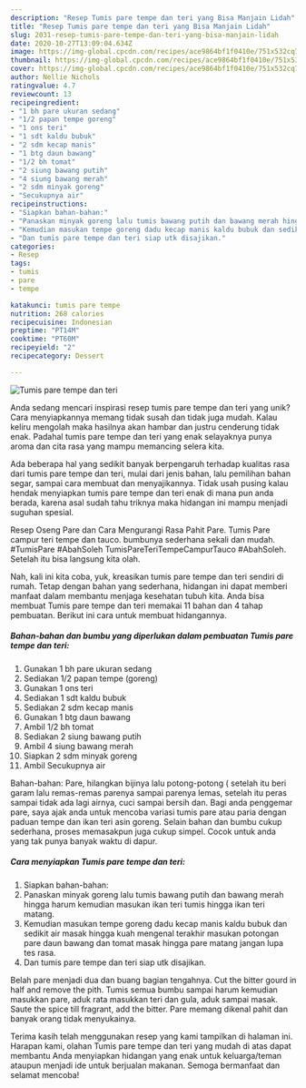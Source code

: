 ```yaml
---
description: "Resep Tumis pare tempe dan teri yang Bisa Manjain Lidah"
title: "Resep Tumis pare tempe dan teri yang Bisa Manjain Lidah"
slug: 2031-resep-tumis-pare-tempe-dan-teri-yang-bisa-manjain-lidah
date: 2020-10-27T13:09:04.634Z
image: https://img-global.cpcdn.com/recipes/ace9864bf1f0410e/751x532cq70/tumis-pare-tempe-dan-teri-foto-resep-utama.jpg
thumbnail: https://img-global.cpcdn.com/recipes/ace9864bf1f0410e/751x532cq70/tumis-pare-tempe-dan-teri-foto-resep-utama.jpg
cover: https://img-global.cpcdn.com/recipes/ace9864bf1f0410e/751x532cq70/tumis-pare-tempe-dan-teri-foto-resep-utama.jpg
author: Nellie Nichols
ratingvalue: 4.7
reviewcount: 13
recipeingredient:
- "1 bh pare ukuran sedang"
- "1/2 papan tempe goreng"
- "1 ons teri"
- "1 sdt kaldu bubuk"
- "2 sdm kecap manis"
- "1 btg daun bawang"
- "1/2 bh tomat"
- "2 siung bawang putih"
- "4 siung bawang merah"
- "2 sdm minyak goreng"
- "Secukupnya air"
recipeinstructions:
- "Siapkan bahan-bahan:"
- "Panaskan minyak goreng lalu tumis bawang putih dan bawang merah hingga harum kemudian masukan ikan teri tumis hingga ikan teri matang."
- "Kemudian masukan tempe goreng dadu kecap manis kaldu bubuk dan sedikit air masak hingga kuah mengenal terakhir masukan potongan pare daun bawang dan tomat masak hingga pare matang jangan lupa tes rasa."
- "Dan tumis pare tempe dan teri siap utk disajikan."
categories:
- Resep
tags:
- tumis
- pare
- tempe

katakunci: tumis pare tempe 
nutrition: 268 calories
recipecuisine: Indonesian
preptime: "PT14M"
cooktime: "PT60M"
recipeyield: "2"
recipecategory: Dessert

---
```



![Tumis pare tempe dan teri](https://img-global.cpcdn.com/recipes/ace9864bf1f0410e/751x532cq70/tumis-pare-tempe-dan-teri-foto-resep-utama.jpg)

Anda sedang mencari inspirasi resep tumis pare tempe dan teri yang unik? Cara menyiapkannya memang tidak susah dan tidak juga mudah. Kalau keliru mengolah maka hasilnya akan hambar dan justru cenderung tidak enak. Padahal tumis pare tempe dan teri yang enak selayaknya punya aroma dan cita rasa yang mampu memancing selera kita.

Ada beberapa hal yang sedikit banyak berpengaruh terhadap kualitas rasa dari tumis pare tempe dan teri, mulai dari jenis bahan, lalu pemilihan bahan segar, sampai cara membuat dan menyajikannya. Tidak usah pusing kalau hendak menyiapkan tumis pare tempe dan teri enak di mana pun anda berada, karena asal sudah tahu triknya maka hidangan ini mampu menjadi suguhan spesial.

Resep Oseng Pare dan Cara Mengurangi Rasa Pahit Pare. Tumis Pare campur teri tempe dan tauco. bumbunya sederhana sekali dan mudah. #TumisPare #AbahSoleh TumisPareTeriTempeCampurTauco #AbahSoleh. Setelah itu bisa langsung kita olah.


Nah, kali ini kita coba, yuk, kreasikan tumis pare tempe dan teri sendiri di rumah. Tetap dengan bahan yang sederhana, hidangan ini dapat memberi manfaat dalam membantu menjaga kesehatan tubuh kita. Anda bisa membuat Tumis pare tempe dan teri memakai 11 bahan dan 4 tahap pembuatan. Berikut ini cara untuk membuat hidangannya.

<!--inarticleads1-->

##### Bahan-bahan dan bumbu yang diperlukan dalam pembuatan Tumis pare tempe dan teri:

1. Gunakan 1 bh pare ukuran sedang
1. Sediakan 1/2 papan tempe (goreng)
1. Gunakan 1 ons teri
1. Sediakan 1 sdt kaldu bubuk
1. Sediakan 2 sdm kecap manis
1. Gunakan 1 btg daun bawang
1. Ambil 1/2 bh tomat
1. Sediakan 2 siung bawang putih
1. Ambil 4 siung bawang merah
1. Siapkan 2 sdm minyak goreng
1. Ambil Secukupnya air


Bahan-bahan: Pare, hilangkan bijinya lalu potong-potong ( setelah itu beri garam lalu remas-remas parenya sampai parenya lemas, setelah itu peras sampai tidak ada lagi airnya, cuci sampai bersih dan. Bagi anda penggemar pare, saya ajak anda untuk mencoba variasi tumis pare atau paria dengan paduan tempe dan ikan teri asin goreng. Selain bahan dan bumbu cukup sederhana, proses memasakpun juga cukup simpel. Cocok untuk anda yang tak punya banyak waktu di dapur. 

<!--inarticleads2-->

##### Cara menyiapkan Tumis pare tempe dan teri:

1. Siapkan bahan-bahan:
1. Panaskan minyak goreng lalu tumis bawang putih dan bawang merah hingga harum kemudian masukan ikan teri tumis hingga ikan teri matang.
1. Kemudian masukan tempe goreng dadu kecap manis kaldu bubuk dan sedikit air masak hingga kuah mengenal terakhir masukan potongan pare daun bawang dan tomat masak hingga pare matang jangan lupa tes rasa.
1. Dan tumis pare tempe dan teri siap utk disajikan.


Belah pare menjadi dua dan buang bagian tengahnya. Cut the bitter gourd in half and remove the pith. Tumis semua bumbu sampai harum kemudian masukkan pare, aduk rata masukkan teri dan gula, aduk sampai masak. Saute the spice till fragrant, add the bitter. Pare memang dikenal pahit dan banyak orang tidak menyukainya. 

Terima kasih telah menggunakan resep yang kami tampilkan di halaman ini. Harapan kami, olahan Tumis pare tempe dan teri yang mudah di atas dapat membantu Anda menyiapkan hidangan yang enak untuk keluarga/teman ataupun menjadi ide untuk berjualan makanan. Semoga bermanfaat dan selamat mencoba!

